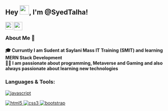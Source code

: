 ## Hey <img src="https://github.com/TheDudeThatCode/TheDudeThatCode/blob/master/Assets/Hi.gif" width="29px">, I'm @SyedTalha!

<a href="https://www.linkedin.com/in/talhashah-dev/">
  <img align="left" width="24px" src="https://www.freeiconspng.com/thumbs/linkedin-logo-png/linkedin-logo-3.png"  />
</a>
<a href="mailto:syedt.in00@gmail.com">
  <img align="left" width="26px" src="https://cdn-icons-png.flaticon.com/512/281/281769.png" />
</a>

<br />

### About Me 🚀
 <h4>🎓 Curruntly I am Sudent at Saylani Mass IT Training (SMIT) and learning MERN Stack Development</br>
👨‍💻  I am passionate about programming, Metaverse and Gaming and also always passionate about learning new technologies<h4/>


<h3 align="left">Languages & Tools:</h3>

<p align="left">

<a href="https://developer.mozilla.org/en-US/docs/Web/JavaScript" target="_blank"> 
<img src="https://img.shields.io/badge/JavaScript-F7DF1E?style=for-the-badge&logo=javascript&logoColor=black" alt="javascript" /> </a>

<a href="https://www.w3.org/html/" target="_blank"> <img src="https://img.shields.io/badge/HTML5-E34F26?style=for-the-badge&logo=html5&logoColor=white" alt="html5" /> </a>
<a href="https://www.w3schools.com/css/" target="_blank"> <img src="https://img.shields.io/badge/CSS3-1572B6?style=for-the-badge&logo=css3&logoColor=white" alt="css3" /> </a>
<a href="https://www.w3schools.com/css/" target="_blank"> <img src="https://img.shields.io/badge/-Bootstrap-7a52b3?logo=bootstrap&logoColor=white&style=for-the-badge" alt="bootstrap" /> </a>
</p>


